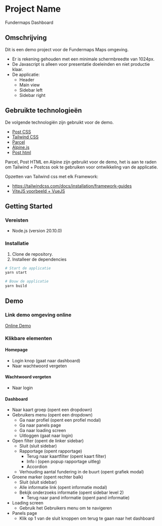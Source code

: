 # Project Name

Fundermaps Dashboard

## Omschrijving

Dit is een demo project voor de Fundermaps Maps omgeving.

- Er is rekening gehouden met een minimale schermbreedte van 1024px.
- De Javascript is alleen voor presentatie doeleinden en niet productie klaar.
- De applicatie:
  - Header
  - Main view
  - Sidebar left
  - Sidebar right

## Gebruikte technologieën

De volgende technologiën zijn gebruikt voor de demo.

- [Post CSS](https://postcss.org/)
- [Tailwind CSS](https://tailwindcss.com/)
- [Parcel](https://parceljs.org/)
- [Alpine.js](https://github.com/alpinejs/alpine)
- [Post html](https://posthtml.org/)

Parcel, Post HTML en Alpine zijn gebruikt voor de demo, het is aan te raden om Tailwind + Postcss ook te gebruiken voor ontwikkeling van de applicatie.

Opzetten van Tailwind css met elk Framework:

- https://tailwindcss.com/docs/installation/framework-guides
- [ViteJS voorbeeld + VueJS](https://tailwindcss.com/docs/guides/vite#vue)

## Getting Started

### Vereisten

- Node.js (version 20.10.0)

### Installatie

1. Clone de repository.
2. Installeer de dependencies

```bash
# Start de applicatie
yarn start

# Bouw de applicatie
yarn build
```

## Demo

### Link demo omgeving online

[Online Demo](https://maps-fundermaps-0815e42252619b01eb5ad6094e9d956ecc31cd7dac1e1f0.lemone.cloud/)

### Klikbare elementen

#### Homepage

- Login knop (gaat naar dashboard)
- Naar wachtwoord vergeten

#### Wachtwoord vergeten

- Naar login

#### Dashboard

- Naar kaart groep (opent een dropdown)
- Gebruikers menu (opent een dropdown)
  - Ga naar profiel (opent een profiel modal)
  - Ga naar panels page
  - Ga naar loading screen
  - Uitloggen (gaat naar login)
- Open filter (opent de linker sidebar)
  - Sluit (sluit sidebar)
  - Rapportage (opent rapportage)
    - Terug naar kaartfilter (opent kaart filter)
    - Info i (open popup rapportage uitleg)
    - Accordion
  - Verhouding aantal fundering in de buurt (opent grafiek modal)
- Groene marker (opent rechter balk)
  - Sluit (sluit sidebar)
  - Alle informatie link (opent informatie modal)
  - Bekijk onderzoeks informatie (opent sidebar level 2)
    - Terug naar pand informatie (opent pand informatie)
- Loading screen 
  - Gebruik het Gebruikers menu om te navigeren
- Panels page
  - Klik op 1 van de sluit knoppen om terug te gaan naar het dashboard
